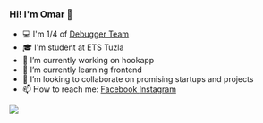 ### Hi! I'm Omar 👋

- 💻 I'm 1/4 of [Debugger Team](https://debugger.team/)
- 🎓 I'm student at ETS Tuzla
- 🔭 I’m currently working on hookapp
- 🌱 I’m currently learning frontend
- 👯 I’m looking to collaborate on promising startups and projects
- 📫 How to reach me: 
[Facebook ](https://www.facebook.com/omar.hurem)
[Instagram ](https://www.instagram.com/omar.hrm/)

<img src = "https://github-readme-stats.vercel.app/api?username=ohmarinseries&&show_icons=true&title_color=178EDE&icon_color=33ADFF&text_color=daf7dc&bg_color=151515">

